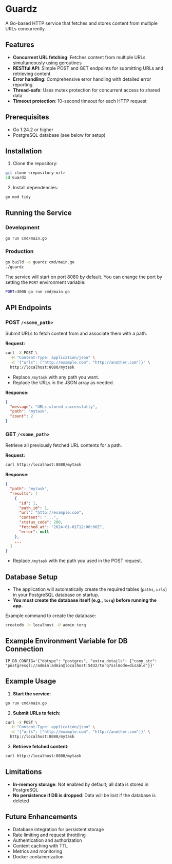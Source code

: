 # Guardz

A Go-based HTTP service that fetches and stores content from multiple URLs concurrently.

## Features

- **Concurrent URL fetching**: Fetches content from multiple URLs simultaneously using goroutines
- **RESTful API**: Simple POST and GET endpoints for submitting URLs and retrieving content
- **Error handling**: Comprehensive error handling with detailed error reporting
- **Thread-safe**: Uses mutex protection for concurrent access to shared data
- **Timeout protection**: 10-second timeout for each HTTP request

## Prerequisites

- Go 1.24.2 or higher
- PostgreSQL database (see below for setup)

## Installation

1. Clone the repository:
```bash
git clone <repository-url>
cd Guardz
```

2. Install dependencies:
```bash
go mod tidy
```

## Running the Service

### Development
```bash
go run cmd/main.go
```

### Production
```bash
go build -o guardz cmd/main.go
./guardz
```

The service will start on port 8080 by default. You can change the port by setting the `PORT` environment variable:

```bash
PORT=3000 go run cmd/main.go
```

## API Endpoints

### POST `/<some_path>`
Submit URLs to fetch content from and associate them with a path.

**Request:**
```bash
curl -X POST \
  -H "Content-Type: application/json" \
  -d '{"urls": ["http://example.com", "http://another.com"]}' \
  http://localhost:8080/mytask
```

- Replace `/mytask` with any path you want.
- Replace the URLs in the JSON array as needed.

**Response:**
```json
{
  "message": "URLs stored successfully",
  "path": "mytask",
  "count": 2
}
```

### GET `/<some_path>`
Retrieve all previously fetched URL contents for a path.

**Request:**
```bash
curl http://localhost:8080/mytask
```

**Response:**
```json
{
  "path": "mytask",
  "results": [
    {
      "id": 1,
      "path_id": 1,
      "url": "http://example.com",
      "content": "...",
      "status_code": 200,
      "fetched_at": "2024-01-01T12:00:00Z",
      "error": null
    },
    ...
  ]
}
```

- Replace `/mytask` with the path you used in the POST request.

## Database Setup

- The application will automatically create the required tables (`paths`, `urls`) in your PostgreSQL database on startup.
- **You must create the database itself (e.g., `torq`) before running the app.**

Example command to create the database:
```bash
createdb -h localhost -U admin torq
```

## Example Environment Variable for DB Connection

```
IP_DB_CONFIG='{"dbtype": "postgres", "extra_details": {"conn_str": "postgresql://admin:admin@localhost:5432/torq?sslmode=disable"}}'
```

## Example Usage

1. **Start the service:**
```bash
go run cmd/main.go
```

2. **Submit URLs to fetch:**
```bash
curl -X POST \
  -H "Content-Type: application/json" \
  -d '{"urls": ["http://example.com", "http://another.com"]}' \
  http://localhost:8080/mytask
```

3. **Retrieve fetched content:**
```bash
curl http://localhost:8080/mytask
```

## Limitations

- **In-memory storage**: Not enabled by default; all data is stored in PostgreSQL
- **No persistence if DB is dropped**: Data will be lost if the database is deleted

## Future Enhancements

- Database integration for persistent storage
- Rate limiting and request throttling
- Authentication and authorization
- Content caching with TTL
- Metrics and monitoring
- Docker containerization